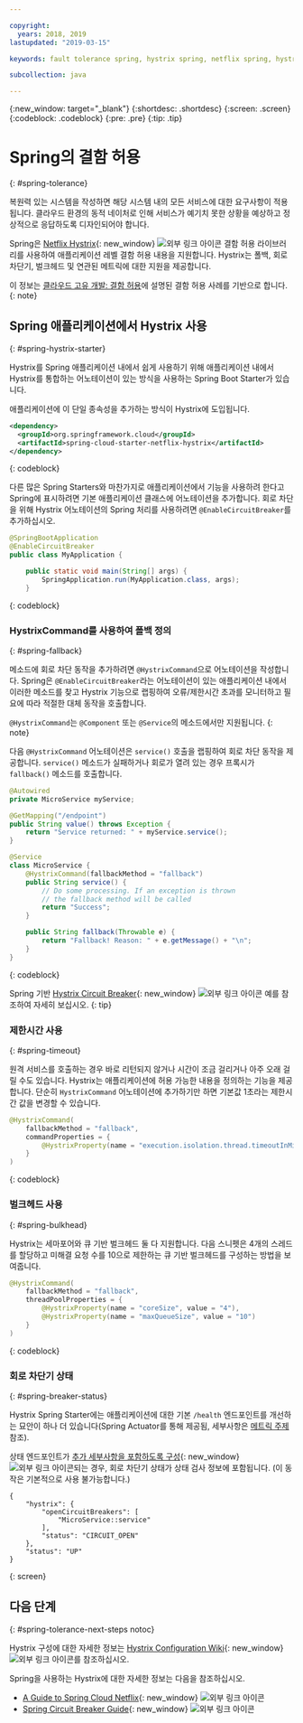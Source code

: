 ```yaml
---

copyright:
  years: 2018, 2019
lastupdated: "2019-03-15"

keywords: fault tolerance spring, hystrix spring, netflix spring, hystrixcommand spring, bulkhead spring, circuit breaker spring

subcollection: java

---
```


{:new_window: target="_blank"}
{:shortdesc: .shortdesc}
{:screen: .screen}
{:codeblock: .codeblock}
{:pre: .pre}
{:tip: .tip}

# Spring의 결함 허용
{: #spring-tolerance}

복원력 있는 시스템을 작성하면 해당 시스템 내의 모든 서비스에 대한 요구사항이 적용됩니다. 클라우드 환경의 동적 네이처로 인해 서비스가 예기치 못한 상황을 예상하고 정상적으로 응답하도록 디자인되어야 합니다.

Spring은 [Netflix Hystrix](https://github.com/Netflix/Hystrix/wiki){: new_window} ![외부 링크 아이콘](../icons/launch-glyph.svg "외부 링크 아이콘") 결함 허용 라이브러리를 사용하여 애플리케이션 레벨 결함 허용 내용을 지원합니다. Hystrix는 폴백, 회로 차단기, 벌크헤드 및 연관된 메트릭에 대한 지원을 제공합니다. 

이 정보는 [클라우드 고유 개발: 결함 허용](/docs/java?topic=cloud-native-fault-tolerance#fault-tolerance)에 설명된 결함 허용 사례를 기반으로 합니다.
{: note}

## Spring 애플리케이션에서 Hystrix 사용
{: #spring-hystrix-starter}

Hystrix를 Spring 애플리케이션 내에서 쉽게 사용하기 위해 애플리케이션 내에서 Hystrix를 통합하는 어노테이션이 있는 방식을 사용하는 Spring Boot Starter가 있습니다.

애플리케이션에 이 단일 종속성을 추가하는 방식이 Hystrix에 도입됩니다. 

```xml
<dependency>
  <groupId>org.springframework.cloud</groupId>
  <artifactId>spring-cloud-starter-netflix-hystrix</artifactId>
</dependency>
```
{: codeblock}

다른 많은 Spring Starters와 마찬가지로 애플리케이션에서 기능을 사용하려 한다고 Spring에 표시하려면 기본 애플리케이션 클래스에 어노테이션을 추가합니다. 회로 차단을 위해 Hystrix 어노테이션의 Spring 처리를 사용하려면 `@EnableCircuitBreaker`를 추가하십시오.

```java
@SpringBootApplication
@EnableCircuitBreaker
public class MyApplication {

	public static void main(String[] args) {
		SpringApplication.run(MyApplication.class, args);
	}
```
{: codeblock}

### HystrixCommand를 사용하여 폴백 정의
{: #spring-fallback}

메소드에 회로 차단 동작을 추가하려면 `@HystrixCommand`으로 어노테이션을 작성합니다. Spring은 `@EnableCircuitBreaker`라는 어노테이션이 있는 애플리케이션 내에서 이러한 메소드를 찾고 Hystrix 기능으로 랩핑하여 오류/제한시간 초과를 모니터하고 필요에 따라 적절한 대체 동작을 호출합니다. 

`@HystrixCommand`는 `@Component` 또는 `@Service`의 메소드에서만 지원됩니다.
{: note}

다음 `@HystrixCommand` 어노테이션은 `service()` 호출을 랩핑하여 회로 차단 동작을 제공합니다. `service()` 메소드가 실패하거나 회로가 열려 있는 경우 프록시가 `fallback()` 메소드를 호출합니다.

```java
@Autowired
private MicroService myService;

@GetMapping("/endpoint")
public String value() throws Exception {
    return "Service returned: " + myService.service();
}

@Service
class MicroService {
    @HystrixCommand(fallbackMethod = "fallback")
    public String service() {
        // Do some processing. If an exception is thrown
        // the fallback method will be called
        return "Success";
    }

    public String fallback(Throwable e) {
        return "Fallback! Reason: " + e.getMessage() + "\n";
    }
}
```
{: codeblock}

Spring 기반 [Hystrix Circuit Breaker](https://spring.io/guides/gs/circuit-breaker/){: new_window} ![외부 링크 아이콘](../icons/launch-glyph.svg "외부 링크 아이콘") 예를 참조하여 자세히 보십시오.
{: tip}

### 제한시간 사용
{: #spring-timeout}

원격 서비스를 호출하는 경우 바로 리턴되지 않거나 시간이 조금 걸리거나 아주 오래 걸릴 수도 있습니다. Hystrix는 애플리케이션에 허용 가능한 내용을
정의하는 기능을 제공합니다. 단순히 `HystrixCommand` 어노테이션에 추가하기만 하면 기본값 1초라는 제한시간 값을 변경할 수 있습니다.

```java
@HystrixCommand(
    fallbackMethod = "fallback",
    commandProperties = {
        @HystrixProperty(name = "execution.isolation.thread.timeoutInMilliseconds", value = "30000"),
    }
)
```
{: codeblock}

### 벌크헤드 사용
{: #spring-bulkhead}

Hystrix는 세마포어와 큐 기반 벌크헤드 둘 다 지원합니다. 다음 스니펫은 4개의 스레드를 할당하고 미해결 요청 수를 10으로 제한하는 큐 기반 벌크헤드를 구성하는 방법을 보여줍니다.

```java
@HystrixCommand(
    fallbackMethod = "fallback",
    threadPoolProperties = {
        @HystrixProperty(name = "coreSize", value = "4"),
        @HystrixProperty(name = "maxQueueSize", value = "10")
    }
)
```
{: codeblock}

### 회로 차단기 상태
{: #spring-breaker-status}

Hystrix Spring Starter에는 애플리케이션에 대한 기본 `/health` 엔드포인트를 개선하는 묘안이 하나 더 있습니다(Spring Actuator를 통해 제공됨, 세부사항은 [메트릭 주제](/docs/java?topic=java-spring-metrics#spring-metrics) 참조).

상태 엔드포인트가 [추가 세부사항을 포함하도록 구성](https://docs.spring.io/spring-boot/docs/current/reference/html/production-ready-endpoints.html#production-ready-health){: new_window} ![외부 링크 아이콘](../icons/launch-glyph.svg "외부 링크 아이콘")되는 경우, 회로 차단기 상태가 상태 검사 정보에 포함됩니다. (이 동작은 기본적으로 사용 불가능합니다.)

```
{
    "hystrix": {
        "openCircuitBreakers": [
            "MicroService::service"
        ],
        "status": "CIRCUIT_OPEN"
    },
    "status": "UP"
}
```
{: screen}

## 다음 단계
{: #spring-tolerance-next-steps notoc}

Hystrix 구성에 대한 자세한 정보는 [Hystrix Configuration Wiki](https://github.com/Netflix/Hystrix/wiki/Configuration){: new_window} ![외부 링크 아이콘](../icons/launch-glyph.svg "외부 링크 아이콘")를 참조하십시오.

Spring을 사용하는 Hystrix에 대한 자세한 정보는 다음을 참조하십시오.

* [A Guide to Spring Cloud Netflix](https://www.baeldung.com/spring-cloud-netflix-hystrix){: new_window} ![외부 링크 아이콘](../icons/launch-glyph.svg "외부 링크 아이콘")
* [Spring Circuit Breaker Guide](https://spring.io/guides/gs/circuit-breaker/){: new_window} ![외부 링크 아이콘](../icons/launch-glyph.svg "외부 링크 아이콘")
